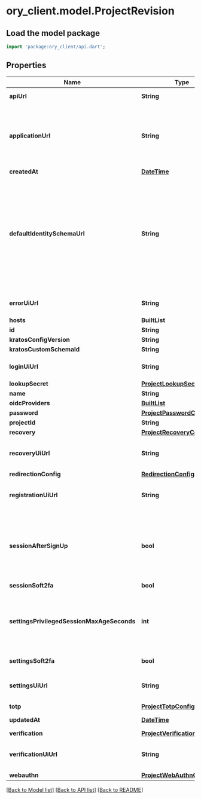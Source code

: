 # ory_client.model.ProjectRevision

## Load the model package
```dart
import 'package:ory_client/api.dart';
```

## Properties
Name | Type | Description | Notes
------------ | ------------- | ------------- | -------------
**apiUrl** | **String** | The Project API URL  The URL where the Project's APIs are available. | 
**applicationUrl** | **String** | Your Application URL  The URL where your application is available. Your users will be redirected to this URL when they successfully complete a login, logout, verification, recovery, or registration flow.  More fine-grained redirection patterns are available for the individual flows. | 
**createdAt** | [**DateTime**](DateTime.md) | The Project's Revision Creation Date | 
**defaultIdentitySchemaUrl** | **String** | Default Identity Schema URL  This represents your Ory Kratos Default Identity Schema. It is your identity's default schema. This allows setting custom fields such as \"address\", specifying whether you want to log in using email or a username, and more. For more information on this topic, please check out the identity documentation.  The value of this field can be either any \"https://\" URL - for example a file hosted at GitHub, or a `preset://`-prefixed string. Available profiles are:  profile://email profile://username | 
**errorUiUrl** | **String** | Self-Service Error UI URL  Sets the UI URL for the error UI. If left empty, this will use Ory's hosted pages. | [optional] 
**hosts** | **BuiltList<String>** |  | 
**id** | **String** |  | 
**kratosConfigVersion** | **String** | The Project's Kratos Config Version | [optional] 
**kratosCustomSchemaId** | **String** |  | [optional] 
**loginUiUrl** | **String** | Self-Service Login UI URL  Sets the UI URL for the login UI. If left empty, this will use Ory's hosted pages. | [optional] 
**lookupSecret** | [**ProjectLookupSecretConfig**](ProjectLookupSecretConfig.md) |  | [optional] 
**name** | **String** | The project's name. | 
**oidcProviders** | [**BuiltList<ProjectOidcConfig>**](ProjectOidcConfig.md) |  | [optional] 
**password** | [**ProjectPasswordConfig**](ProjectPasswordConfig.md) |  | [optional] 
**projectId** | **String** |  | 
**recovery** | [**ProjectRecoveryConfig**](ProjectRecoveryConfig.md) |  | [optional] 
**recoveryUiUrl** | **String** | Self-Service Login UI URL  Sets the UI URL for the recovery UI. If left empty, this will use Ory's hosted pages. | [optional] 
**redirectionConfig** | [**RedirectionConfig**](RedirectionConfig.md) |  | [optional] 
**registrationUiUrl** | **String** | Self-Service Login UI URL  Sets the UI URL for the registration UI. If left empty, this will use Ory's hosted pages. | [optional] 
**sessionAfterSignUp** | **bool** | Issue Session after Sign Up  If set to true, users will receive a session after they successfully signed up. Enabling this option allows account enumeration during registration flows. Read more: https://www.ory.sh/kratos/docs/self-service/flows/user-registration#successful-registration | 
**sessionSoft2fa** | **bool** | Enable Soft 2FA for Login Sessions | [optional] 
**settingsPrivilegedSessionMaxAgeSeconds** | **int** | Duration in Seconds of how long a Session is Privileged  Defines how long a session is considered privileged in seconds. If the session's authenticated_at is older than the value specified here, the user needs to re-authenticate to perform certain actions (e.g. password change). | [optional] 
**settingsSoft2fa** | **bool** | Enable Soft 2FA for Self-Service Settings Flows | [optional] 
**settingsUiUrl** | **String** | Self-Service Settings UI URL  Sets the UI URL for the settings UI. If left empty, this will use Ory's hosted pages. | [optional] 
**totp** | [**ProjectTotpConfig**](ProjectTotpConfig.md) |  | [optional] 
**updatedAt** | [**DateTime**](DateTime.md) | Last Time Project's Revision was Updated | 
**verification** | [**ProjectVerificationConfig**](ProjectVerificationConfig.md) |  | [optional] 
**verificationUiUrl** | **String** | Self-Service Login UI URL  Sets the UI URL for the verification UI. If left empty, this will use Ory's hosted pages. | [optional] 
**webauthn** | [**ProjectWebAuthnConfig**](ProjectWebAuthnConfig.md) |  | [optional] 

[[Back to Model list]](../README.md#documentation-for-models) [[Back to API list]](../README.md#documentation-for-api-endpoints) [[Back to README]](../README.md)


